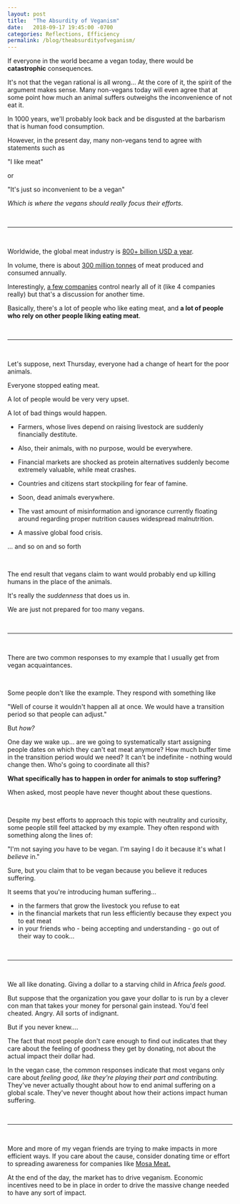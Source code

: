 ```yaml
---
layout: post
title:  "The Absurdity of Veganism"
date:   2018-09-17 19:45:00 -0700
categories: Reflections, Efficiency
permalink: /blog/theabsurdityofveganism/
---
```

If everyone in the world became a vegan today, there would be __catastrophic__ consequences.

It's not that the vegan rational is all wrong... At the core of it, the spirit of the argument makes sense. Many non-vegans today will even agree that at some point how much an animal suffers outweighs the inconvenience of not eat it. 

In 1000 years, we'll probably look back and be disgusted at the barbarism  that is human food consumption. 

However, in the present day, many non-vegans tend to agree with statements such as 

"I like meat" 

or 

"It's just so inconvenient to be a vegan"

_Which is where the vegans should really focus their efforts_.

<br/>

---

<br/>

Worldwide, the global meat industry is [800+ billion USD a year](https://www.statista.com/statistics/502286/global-meat-and-seafood-market-value/). 

In volume, there is about [300 million tonnes](https://ourworldindata.org/meat-and-seafood-production-consumption) of meat produced and consumed annually.

Interestingly, [a few companies](https://en.wikipedia.org/wiki/Meat_packing_industry) control nearly all of it (like 4 companies really) but that's a discussion for another time.

Basically, there's a lot of people who like eating meat, and **a lot of people who rely on other people liking eating meat**. 

<br/>

---

<br/>

Let's suppose, next Thursday, everyone had a change of heart for the poor animals.

Everyone stopped eating meat. 

A lot of people would be very very upset. 

A lot of bad things would happen. 

- Farmers, whose lives depend on raising livestock are suddenly financially destitute. 

- Also, their animals, with no purpose, would be everywhere. 

- Financial markets are shocked as protein alternatives suddenly become extremely valuable, while meat crashes. 

- Countries and citizens start stockpiling for fear of famine. 

- Soon, dead animals everywhere. 

- The vast amount of misinformation and ignorance currently floating around regarding proper nutrition causes widespread malnutrition. 

- A massive global food crisis.

... and so on and so forth

<br/>

The end result that vegans claim to want would probably end up killing humans in the place of the animals. 

It's really the _suddenness_ that does us in. 

We are just not prepared for too many vegans. 

<br/>

---

<br/>

There are two common responses to my example that I usually get from vegan acquaintances.

<br/>

Some people don't like the example. They respond with something like 

"Well of course it wouldn't happen all at once. We would have a transition period so that people can adjust."

But _how?_ 

One day we wake up... are we going to systematically start assigning people dates on which they can't eat meat anymore? How much buffer time in the transition period would we need? It can't be indefinite - nothing would change then. Who's going to coordinate all this? 

**What specifically has to happen in order for animals to stop suffering?** 

When asked, most people have never thought about these questions.

<br/>


Despite my best efforts to approach this topic with neutrality and curiosity, some people still feel attacked by my example. They often respond with something along the lines of: 

"I'm not saying _you_ have to be vegan. I'm saying I do it because it's what I _believe_ in."

Sure, but you claim that to be vegan because you believe it reduces suffering. 

It seems that you're introducing human suffering... 
- in the farmers that grow the livestock you refuse to eat
- in the financial markets that run less efficiently because they expect you to eat meat
- in your friends who - being accepting and understanding - go out of their way to cook...

<br/>

--- 

<br/>

We all like donating. Giving a dollar to a starving child in Africa _feels good_. 

But suppose that the organization you gave your dollar to is run by a clever con man that takes your money for personal gain instead. You'd feel cheated. Angry. All sorts of indignant. 

But if you never knew....

The fact that most people don't care enough to find out indicates that they care about the feeling of goodness they get by donating, not about the actual impact their dollar had.

In the vegan case, the common responses indicate that most vegans only care about _feeling good, like they're playing their part and contributing._ They've never actually thought about how to end animal suffering on a global scale. They've never thought about how their actions impact human suffering.

<br/>

---

<br/>

More and more of my vegan friends are trying to make impacts in more efficient ways. If you care about the cause, consider donating time or effort to spreading awareness for companies like [Mosa Meat.](https://www.mosameat.com/)

At the end of the day, the market has to drive veganism. Economic incentives need to be in place in order to drive the massive change needed to have any sort of impact. 